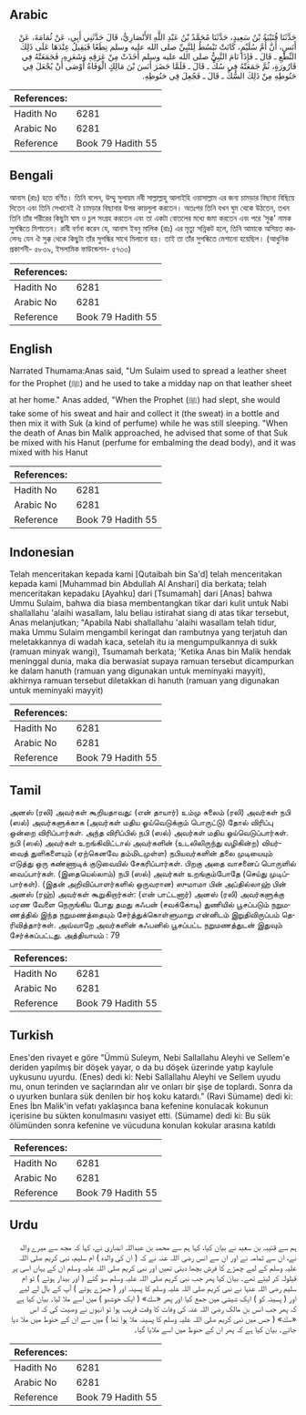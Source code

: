 ## Arabic


<div dir="rtl" lang="ar" style={{fontSize:'larger',backgroundColor:'#f8f9fa',padding:20}}>
حَدَّثَنَا قُتَيْبَةُ بْنُ سَعِيدٍ، حَدَّثَنَا مُحَمَّدُ بْنُ عَبْدِ اللَّهِ الأَنْصَارِيُّ، قَالَ حَدَّثَنِي أَبِي، عَنْ ثُمَامَةَ، عَنْ أَنَسٍ، أَنَّ أُمَّ سُلَيْمٍ، كَانَتْ تَبْسُطُ لِلنَّبِيِّ صلى الله عليه وسلم نِطَعًا فَيَقِيلُ عِنْدَهَا عَلَى ذَلِكَ النِّطَعِ ـ قَالَ ـ فَإِذَا نَامَ النَّبِيُّ صلى الله عليه وسلم أَخَذَتْ مِنْ عَرَقِهِ وَشَعَرِهِ، فَجَمَعَتْهُ فِي قَارُورَةٍ، ثُمَّ جَمَعَتْهُ فِي سُكٍّ ـ قَالَ ـ فَلَمَّا حَضَرَ أَنَسَ بْنَ مَالِكٍ الْوَفَاةُ أَوْصَى أَنْ يُجْعَلَ فِي حَنُوطِهِ مِنْ ذَلِكَ السُّكِّ ـ قَالَ ـ فَجُعِلَ فِي حَنُوطِهِ‏.‏
</div>
<div style={{backgroundColor:'#f8f9fa',padding:20, marginBottom: 10}}><table> <thead> <tr> <th>References:</th> <th></th> </tr> </thead> <tbody><tr><td>Hadith No</td><td>6281</td></tr><tr><td>Arabic No</td><td>6281</td></tr><tr><td>Reference</td><td>Book 79 Hadith 55</td></tr></tbody></table></div>

## Bengali


<div dir="ltr" lang="bn" style={{fontSize:'larger',backgroundColor:'#f8f9fa',padding:20}}>
আনাস (রাঃ) হতে বর্ণিত। তিনি বলেন, উম্মু সুলায়ম নবী সাল্লাল্লাহু আলাইহি ওয়াসাল্লাম এর জন্য চামড়ার বিছানা বিছিয়ে দিতেন এবং তিনি সেখানেই ঐ চামড়ার বিছানার উপর কায়লুলা করতেন। অতঃপর তিনি যখন ঘুম থেকে উঠতেন, তখন তিনি তাঁর শরীরের কিছুটা ঘাম ও চুল সংগ্রহ করতেন এবং তা একটা বোতলের মধ্যে জমা করতেন এবং পরে ‘সুক্ক’ নামক সুগন্ধিতে মিশাতেন। রাবী বর্ণনা করেন যে, আনাস ইবনু মালিক (রাঃ) এর মৃত্যু সন্নিকট হলে, তিনি আমাকে অসিয়ত করলেনঃ যেন ঐ সুক্ক থেকে কিছুটা তাঁর সুগন্ধির সাথে মিলানো হয়। তাই তা তাঁর সুগন্ধিতে মেশানো হয়েছিল। (আধুনিক প্রকাশনী- ৫৮৩৯, ইসলামিক ফাউন্ডেশন- ৫৭৩৩)
</div>
<div style={{backgroundColor:'#f8f9fa',padding:20, marginBottom: 10}}><table> <thead> <tr> <th>References:</th> <th></th> </tr> </thead> <tbody><tr><td>Hadith No</td><td>6281</td></tr><tr><td>Arabic No</td><td>6281</td></tr><tr><td>Reference</td><td>Book 79 Hadith 55</td></tr></tbody></table></div>

## English


<div dir="ltr" lang="en" style={{fontSize:'larger',backgroundColor:'#f8f9fa',padding:20}}>
Narrated Thumama:Anas said, "Um Sulaim used to spread a leather sheet for the Prophet (ﷺ) and he used to take a midday nap on that leather sheet at her home." Anas added, "When the Prophet (ﷺ) had slept, she would take some of his sweat and hair and collect it (the sweat) in a bottle and then mix it with Suk (a kind of perfume) while he was still sleeping. "When the death of Anas bin Malik approached, he advised that some of that Suk be mixed with his Hanut (perfume for embalming the dead body), and it was mixed with his Hanut
</div>
<div style={{backgroundColor:'#f8f9fa',padding:20, marginBottom: 10}}><table> <thead> <tr> <th>References:</th> <th></th> </tr> </thead> <tbody><tr><td>Hadith No</td><td>6281</td></tr><tr><td>Arabic No</td><td>6281</td></tr><tr><td>Reference</td><td>Book 79 Hadith 55</td></tr></tbody></table></div>

## Indonesian


<div dir="ltr" lang="id" style={{fontSize:'larger',backgroundColor:'#f8f9fa',padding:20}}>
Telah menceritakan kepada kami [Qutaibah bin Sa'd] telah menceritakan kepada kami [Muhammad bin Abdullah Al Anshari] dia berkata; telah menceritakan kepadaku [Ayahku] dari [Tsumamah] dari [Anas] bahwa Ummu Sulaim, bahwa dia biasa membentangkan tikar dari kulit untuk Nabi shallallahu 'alaihi wasallam, lalu beliau istirahat siang di atas tikar tersebut, Anas melanjutkan; "Apabila Nabi shallallahu 'alaihi wasallam telah tidur, maka Ummu Sulaim mengambil keringat dan rambutnya yang terjatuh dan meletakkannya di wadah kaca, setelah itu ia mengumpulkannya di sukk (ramuan minyak wangi), Tsumamah berkata; 'Ketika Anas bin Malik hendak meninggal dunia, maka dia berwasiat supaya ramuan tersebut dicampurkan ke dalam hanuth (ramuan yang digunakan untuk meminyaki mayyit), akhirnya ramuan tersebut diletakkan di hanuth (ramuan yang digunakan untuk meminyaki mayyit)
</div>
<div style={{backgroundColor:'#f8f9fa',padding:20, marginBottom: 10}}><table> <thead> <tr> <th>References:</th> <th></th> </tr> </thead> <tbody><tr><td>Hadith No</td><td>6281</td></tr><tr><td>Arabic No</td><td>6281</td></tr><tr><td>Reference</td><td>Book 79 Hadith 55</td></tr></tbody></table></div>

## Tamil


<div dir="ltr" lang="ta" style={{fontSize:'larger',backgroundColor:'#f8f9fa',padding:20}}>
அனஸ் (ரலி) அவர்கள் கூறியதாவது: (என் தாயார்) உம்மு சுலைம் (ரலி) அவர்கள் நபி (ஸல்) அவர்களுக்காக (அவர்கள் மதிய ஓய்வெடுக்கும் பொருட்டு) தோல் விரிப்பு ஒன்றை விரிப்பார்கள். அந்த விரிப்பில் நபி (ஸல்) அவர்கள் மதிய ஓய்வெடுப்பார்கள். நபி (ஸல்) அவர்கள் உறங்கிவிட்டால் அவர்களின் (உடலிலிருந்து வழிகின்ற) வியர்வைத் துளிகளையும் (ஏற்கெனவே தம்மிடமுள்ள) நபியவர்களின் தலை முடியையும் எடுத்து ஒரு கண்ணாடிக் குடுவையில் சேகரிப்பார்கள். பிறகு அதை வாசனைப் பொருளில் வைப்பார்கள். (இதையெல்லாம்) நபி (ஸல்) அவர்கள் உறங்கும்போதே (செய்து முடிப்பார்கள்). (இதன் அறிவிப்பாளர்களில் ஒருவரான) ஸுமாமா பின் அப்தில்லாஹ் பின் அனஸ் (ரஹ்) அவர்கள் கூறுகிறார்கள்: (என் பாட்டனார்) அனஸ் (ரலி) அவர்களுக்கு மரண வேளை நெருங்கிய போது தமது கஃபன் (சவக்கோடி) துணியில் பூசப்படும் நறுமணத்தில் இந்த நறுமணத்தையும் சேர்த்துக்கொள்ளுமாறு என்னிடம் இறுதிவிருப்பம் தெரிவித்தார்கள். அவ்வாறே அவர்களின் கஃபனில் பூசப்பட்ட நறுமணத்துடன் இதுவும் சேர்க்கப்பட்டது. அத்தியாயம் : 79
</div>
<div style={{backgroundColor:'#f8f9fa',padding:20, marginBottom: 10}}><table> <thead> <tr> <th>References:</th> <th></th> </tr> </thead> <tbody><tr><td>Hadith No</td><td>6281</td></tr><tr><td>Arabic No</td><td>6281</td></tr><tr><td>Reference</td><td>Book 79 Hadith 55</td></tr></tbody></table></div>

## Turkish


<div dir="ltr" lang="tr" style={{fontSize:'larger',backgroundColor:'#f8f9fa',padding:20}}>
Enes'den rivayet e göre "Ümmü Suleym, Nebi Sallallahu Aleyhi ve Sellem'e deriden yapılmış bir döşek yayar, o da bu döşek üzerinde yatıp kaylule uykusunu uyurdu. (Enes) dedi ki: Nebi Sallallahu Aleyhi ve Sellem uyudu mu, onun terinden ve saçlarından alır ve onları bir şişe de toplardı. Sonra da o uyurken bunlara sük denilen bir hoş koku katardı." (Ravi Sümame) dedi ki: Enes İbn Malik'in vefatı yaklaşınca bana kefenine konulacak kokunun içerisine bu sükten konulmasını vasiyet etti. (Sümame) dedi ki: Bu sük ölümünden sonra kefenine ve vücuduna konulan kokular arasına katıldı
</div>
<div style={{backgroundColor:'#f8f9fa',padding:20, marginBottom: 10}}><table> <thead> <tr> <th>References:</th> <th></th> </tr> </thead> <tbody><tr><td>Hadith No</td><td>6281</td></tr><tr><td>Arabic No</td><td>6281</td></tr><tr><td>Reference</td><td>Book 79 Hadith 55</td></tr></tbody></table></div>

## Urdu


<div dir="rtl" lang="ur" style={{fontSize:'larger',backgroundColor:'#f8f9fa',padding:20}}>
ہم سے قتیبہ بن سعید نے بیان کیا، کہا ہم سے محمد بن عبداللہ انصاری نے، کہا کہ مجھ سے میرے والد نے، ان سے ثمامہ نے اور ان سے انس رضی اللہ عنہ نے کہ ( ان کی والدہ ) ام سلیم، نبی کریم صلی اللہ علیہ وسلم کے لیے چمڑے کا فرش بچھا دیتی تھیں اور نبی کریم صلی اللہ علیہ وسلم ان کے یہاں اسی پر قیلولہ کر لیتے تھے۔ بیان کیا پھر جب نبی کریم صلی اللہ علیہ وسلم سو گئے ( اور بیدار ہوئے ) تو ام سلیم رضی اللہ عنہا نے نبی کریم صلی اللہ علیہ وسلم کا پسینہ اور ( جھڑے ہوئے ) آپ کے بال لے لیے اور ( پسینہ کو ) ایک شیشی میں جمع کیا اور پھر «سك» ( ایک خوشبو ) میں اسے ملا لیا۔ بیان کیا ہے کہ پھر جب انس بن مالک رضی اللہ عنہ کی وفات کا وقت قریب ہوا تو انہوں نے وصیت کی کہ اس «سك» ( جس میں نبی کریم صلی اللہ علیہ وسلم کا پسینہ ملا ہوا تھا ) میں سے ان کے حنوط میں ملا دیا جائے۔ بیان کیا ہے کہ پھر ان کے حنوط میں اسے ملایا گیا۔
</div>
<div style={{backgroundColor:'#f8f9fa',padding:20, marginBottom: 10}}><table> <thead> <tr> <th>References:</th> <th></th> </tr> </thead> <tbody><tr><td>Hadith No</td><td>6281</td></tr><tr><td>Arabic No</td><td>6281</td></tr><tr><td>Reference</td><td>Book 79 Hadith 55</td></tr></tbody></table></div>